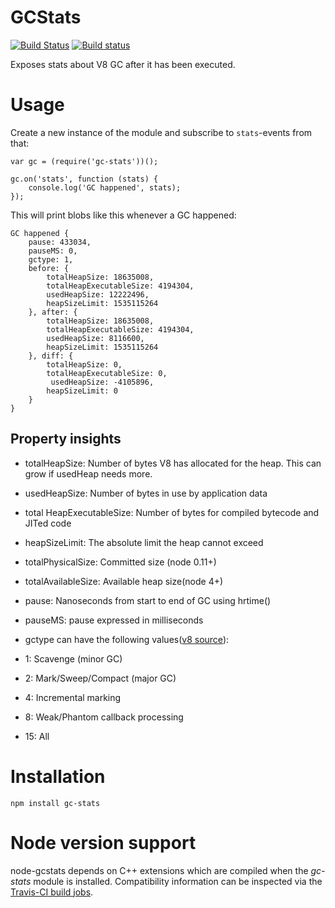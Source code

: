 # GCStats
[![Build Status](https://travis-ci.org/dainis/node-gcstats.svg?branch=master)](https://travis-ci.org/dainis/node-gcstats) [![Build status](https://ci.appveyor.com/api/projects/status/oeu171tgxbsac88q/branch/master?svg=true)](https://ci.appveyor.com/project/dainis/node-gcstats/branch/master)

Exposes stats about V8 GC after it has been executed.

# Usage

Create a new instance of the module and subscribe to `stats`-events from that:

    var gc = (require('gc-stats'))();

    gc.on('stats', function (stats) {
        console.log('GC happened', stats);
    });

This will print blobs like this whenever a GC happened:

    GC happened {
        pause: 433034,
        pauseMS: 0,
        gctype: 1,
        before: {
            totalHeapSize: 18635008,
            totalHeapExecutableSize: 4194304,
            usedHeapSize: 12222496,
            heapSizeLimit: 1535115264
        }, after: {
            totalHeapSize: 18635008,
            totalHeapExecutableSize: 4194304,
            usedHeapSize: 8116600,
            heapSizeLimit: 1535115264
        }, diff: {
            totalHeapSize: 0,
            totalHeapExecutableSize: 0,
             usedHeapSize: -4105896,
            heapSizeLimit: 0
        }
    }

## Property insights
* totalHeapSize: Number of bytes V8 has allocated for the heap. This can grow if usedHeap needs more.
* usedHeapSize: Number of bytes in use by application data
* total HeapExecutableSize: Number of bytes for compiled bytecode and JITed code
* heapSizeLimit: The absolute limit the heap cannot exceed
* totalPhysicalSize: Committed size (node 0.11+)
* totalAvailableSize: Available heap size(node 4+)

* pause: Nanoseconds from start to end of GC using hrtime()
* pauseMS: pause expressed in milliseconds
* gctype can have the following values([v8 source](https://github.com/nodejs/node/blob/554fa24916c5c6d052b51c5cee9556b76489b3f7/deps/v8/include/v8.h#L6137-L6144)):
 * 1: Scavenge (minor GC)
 * 2: Mark/Sweep/Compact (major GC)
 * 4: Incremental marking
 * 8: Weak/Phantom callback processing
 * 15: All

# Installation

    npm install gc-stats

# Node version support
node-gcstats depends on C++ extensions which are compiled when the *gc-stats* module is installed. Compatibility information can be inspected via the [Travis-CI build jobs](https://travis-ci.org/dainis/node-gcstats/).
